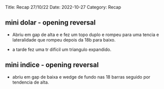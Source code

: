 Title: Recap 27/10/22
Date: 2022-10-27
Category: Recap

## mini dolar - opening reversal

* Abriu em gap de alta e e fez um topo duplo e rompeu para uma tencia e lateralidade que rompeu depois da 18b  para baixo.

* a tarde fez uma tr difícil um triangulo expandido.

## mini indice - opening reversal

* abriu em gap de baixa e wedge de fundo nas 18 barras
seguido por tendencia de alta.
